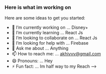 ### Here is what im working on



Here are some ideas to get you started:

- 🔭 I’m currently working on ... Disney+
- 🌱 I’m currently learning ... React Js
- 👯 I’m looking to collaborate on ... React Js
- 🤔 I’m looking for help with ... Firebase
- 💬 Ask me about ... Anything
- 📫 How to reach me: ... akhivvv@gmail.com
- 😄 Pronouns: ... Hey
- ⚡ Fun fact: ... Im half way to my Reach
-->
